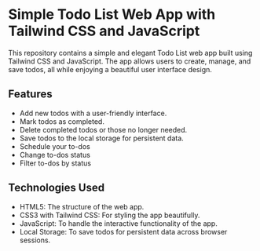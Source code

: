# Simple Todo List Web App with Tailwind CSS and JavaScript

This repository contains a simple and elegant Todo List web app built using Tailwind CSS and JavaScript. The app allows users to create, manage, and save todos, all while enjoying a beautiful user interface design.

## Features

-   Add new todos with a user-friendly interface.
-   Mark todos as completed.
-   Delete completed todos or those no longer needed.
-   Save todos to the local storage for persistent data.
-   Schedule your to-dos
-   Change to-dos status
-   Filter to-dos by status

## Technologies Used

-   HTML5: The structure of the web app.
-   CSS3 with Tailwind CSS: For styling the app beautifully.
-   JavaScript: To handle the interactive functionality of the app.
-   Local Storage: To save todos for persistent data across browser sessions.

```

```

